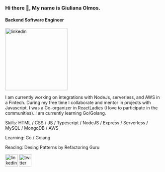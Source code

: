### Hi there 👋, My name is Giuliana Olmos.
#### Backend Software Engineer

<img src='https://i.ibb.co/wg316p3/pi89ei6-B-400x400.jpg' alt='linkedin' height='200' >

I am currently working on integrations with NodeJs, serverless, and AWS in a Fintech.
During my free time I collaborate and mentor in projects with Javascript. 
I was a Co-organizer in ReactLadies (I love to participate in the communities).
I am currently learning Go/Golang. 

Skills: HTML / CSS / JS / Typescript / NodeJS / Express / Serverless / MySQL / MongoDB / AWS

Learning: Go / Golang

Reading: Desing Patterns by Refactoring Guru

[<img src='https://cdn.jsdelivr.net/npm/simple-icons@3.0.1/icons/linkedin.svg' alt='linkedin' height='40' >](https://www.linkedin.com/in/giulianaevangelinaolmos)  [<img src='https://cdn.jsdelivr.net/npm/simple-icons@3.0.1/icons/twitter.svg' alt='twitter' height='40'> ](https://twitter.com/GiulianaEOlmos)  

